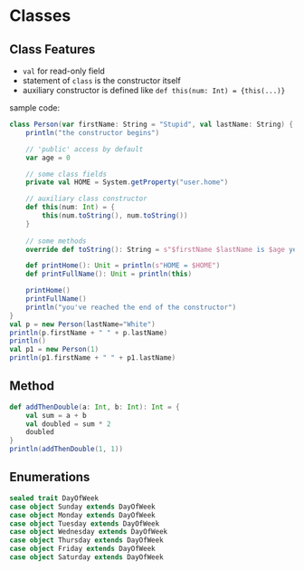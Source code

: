 # Classes

## Class Features

- `val` for read-only field
- statement of `class` is the constructor itself
- auxiliary constructor is defined like `def this(num: Int) = {this(...)}`

sample code:
```scala
class Person(var firstName: String = "Stupid", val lastName: String) { // val makes field read-only
    println("the constructor begins")

    // 'public' access by default
    var age = 0

    // some class fields
    private val HOME = System.getProperty("user.home")

    // auxiliary class constructor
    def this(num: Int) = {
        this(num.toString(), num.toString())
    }
            
    // some methods
    override def toString(): String = s"$firstName $lastName is $age years old"

    def printHome(): Unit = println(s"HOME = $HOME")    
    def printFullName(): Unit = println(this) 

    printHome()
    printFullName()
    println("you've reached the end of the constructor")
}
val p = new Person(lastName="White")
println(p.firstName + " " + p.lastName)
println()
val p1 = new Person(1)
println(p1.firstName + " " + p1.lastName)
```

## Method

```scala
def addThenDouble(a: Int, b: Int): Int = {
    val sum = a + b
    val doubled = sum * 2
    doubled
}
println(addThenDouble(1, 1))
```

## Enumerations

```scala
sealed trait DayOfWeek
case object Sunday extends DayOfWeek
case object Monday extends DayOfWeek
case object Tuesday extends DayOfWeek
case object Wednesday extends DayOfWeek
case object Thursday extends DayOfWeek
case object Friday extends DayOfWeek
case object Saturday extends DayOfWeek
```